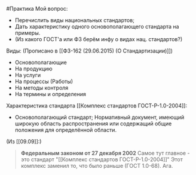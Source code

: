 #Практика 
Мой вопрос:
- Перечислить виды национальных стандартов;
- Дать характеристику одного основополагающего стандарта на примеры.
- (Из какого ГОСТ'а или ФЗ берём инфу о видах нац. стандартов?)

Виды: (Прописано в [[ФЗ-162 (29.06.2015) (О Стандартизации)]])
- Основополагающие
- На продукцию
- На услуги
- На процессы (Работы)
- На методы контроля
- На термины и определения

Характеристика стандарта [[Комплекс стандартов ГОСТ-Р-1.0-2004]]:
- Основополагающий стандарт; Нормативный документ, имеющий широкую область распространения или содержащий общие положения для определённой области.

(Из [[09.09]]:)
> **Федеральным законом от 27 декабря 2002**
> Самое тут главное -
> это стандарт "[[Комплекс стандартов ГОСТ-Р-1.0-2004]]"
> Этот комплекс заменил то, что было раньше (ГОСТ 1.0-68). Ага.